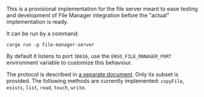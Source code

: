 This is a provisional implementation for the file server meant to ease
testing and development of File Manager integration before the "actual"
implementation is ready.

It can be run by a command:
```
cargo run -p file-manager-server
```

By default it listens to port `30616`, use the `ENSO_FILE_MANAGER_PORT` 
environment variable to customize this behaviour.

The protocol is described in [a separate document](../README.md). Only
its subset is provided. The following methods are currently implemented:
`copyFile`, `exists`, `list`, `read`, `touch`, `write`.